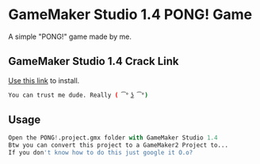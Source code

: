 # GameMaker Studio 1.4 PONG! Game

A simple "PONG!" game made by me.

## GameMaker Studio 1.4 Crack Link

[Use this link](http://www.mediafire.com/file/977l7uk68bptcrh/gamemaker+1.4+por+ilogic+2.rar) to install.

```bash
You can trust me dude. Really ( ͡° ͜ʖ ͡°)
```

## Usage

```python
Open the PONG!.project.gmx folder with GameMaker Studio 1.4
Btw you can convert this project to a GameMaker2 Project to...
If you don't know how to do this just google it O.o?
```
